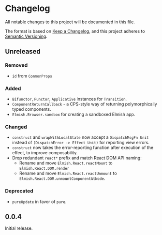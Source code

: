 # Changelog

All notable changes to this project will be documented in this file.

The format is based on [Keep a Changelog](https://keepachangelog.com/en/1.0.0/),
and this project adheres to [Semantic Versioning](https://semver.org/spec/v2.0.0.html).

## Unreleased

### Removed

- `id` from `CommonProps`

### Added

- `Bifunctor`, `Functor`, `Applicative` instances for `Transition`.
- `ComponentReturnCallback` - a CPS-style way of returning polymorphically typed
  components.
- `Elmish.Browser.sandbox` for creating a sandboxed Elmish app.

### Changed

- `construct` and `wrapWithLocalState` now accept a `DispatchMsgFn Unit` instead
  of `(DispatchError -> Effect Unit)` for reporting view errors.
- `construct` now takes the error-reporting function after execution of the
  effect, to improve composability.
- Drop redundant `react*` prefix and match React DOM API naming:
  - Rename and move `Elmish.React.reactMount` to `Elmish.React.DOM.render`
  - Rename and move `Elmish.React.reactUnmount` to
    `Elmish.React.DOM.unmountComponentAtNode`.

### Deprecated

- `pureUpdate` in favor of `pure`.

## 0.0.4

Initial release.
